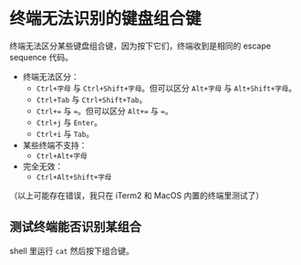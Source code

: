 # 终端无法识别的键盘组合键

终端无法区分某些键盘组合键，因为按下它们，终端收到是相同的 escape sequence 代码。

- 终端无法区分：
  - `Ctrl+字母` 与 `Ctrl+Shift+字母`。但可以区分 `Alt+字母` 与 `Alt+Shift+字母`。
  - `Ctrl+Tab` 与 `Ctrl+Shift+Tab`。
  - `Ctrl+=` 与 `=`。但可以区分 `Alt+=` 与 `=`。
  - `Ctrl+j` 与 `Enter`。
  - `Ctrl+i` 与 `Tab`。
- 某些终端不支持：
  - `Ctrl+Alt+字母`
- 完全无效：
  - `Ctrl+Alt+Shift+字母`

（以上可能存在错误，我只在 iTerm2 和 MacOS 内置的终端里测试了）

## 测试终端能否识别某组合

shell 里运行 `cat` 然后按下组合键。
